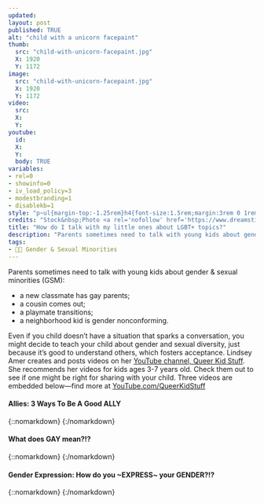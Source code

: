 ```yaml
---
updated:
layout: post
published: TRUE
alt: "child with a unicorn facepaint"
thumb:
  src: "child-with-unicorn-facepaint.jpg"
  X: 1920
  Y: 1172
image:
  src: "child-with-unicorn-facepaint.jpg"
  X: 1920
  Y: 1172
video:
  src:
  X:
  Y:
youtube:
  id:
  X:
  Y:
  body: TRUE
variables:
- rel=0
- showinfo=0
- iv_load_policy=3
- modestbranding=1
- disablekb=1
style: "p~ul{margin-top:-1.25rem}h4{font-size:1.5rem;margin:3rem 0 1rem;text-align:center}"
credits: "Stock&nbsp;Photo <a rel='nofollow' href='https://www.dreamstime.com/stock-photo-little-girl-unicorn-painted-face-closeup-picture-happy-her-image43537025' target='_blank'>&copy;</a>&nbsp;Bill&nbsp;Pell"
title: "How do I talk with my little ones about LGBT+ topics?"
description: "Parents sometimes need to talk with young kids about gender & sexual minorities (e.g., a classmate has gay parents, a cousin comes out, a playmate transitions)."
tags:
- 🏳️‍🌈 Gender & Sexual Minorities
---
```

<p>Parents sometimes need to talk with young kids about gender & sexual minorities (GSM):</p>
<ul>
	<li>a new classmate has gay parents;</li>
	<li>a cousin comes out;</li>
	<li>a playmate transitions;</li>
	<li>a neighborhood kid is gender nonconforming.</li>
</ul>
<p>Even if you child doesn’t have a situation that sparks a conversation, you might decide to teach your child about gender and sexual diversity, just because it’s good to understand others, which fosters acceptance. Lindsey Amer creates and posts videos on her <a rel="nofollow" href="https://www.youtube.com/QueerKidStuff">YouTube channel, Queer Kid Stuff</a>. She recommends her videos for kids ages 3-7 years old. Check them out to see if one might be right for sharing with your child. Three videos are embedded below&mdash;find more at <a rel="nofollow" href="https://www.youtube.com/QueerKidStuff">YouTube.com/QueerKidStuff</a></p>
<h4>Allies: 3 Ways To Be A Good ALLY</h4>
{::nomarkdown}
<amp-youtube data-videoid="RQKKJ7PppEs" layout="responsive" width="16" height="9" data-param-rel=0 data-param-showinfo=0 data-param-iv_load_policy=3 data-param-modestbranding=1 data-param-disablekb=1></amp-youtube>
{:/nomarkdown}
<h4>What does GAY mean?!?</h4>
{::nomarkdown}
<amp-youtube data-videoid="30T7k46WQ-0" layout="responsive" width="16" height="9" data-param-rel=0 data-param-showinfo=0 data-param-iv_load_policy=3 data-param-modestbranding=1 data-param-disablekb=1></amp-youtube>
{:/nomarkdown}
<h4>Gender&nbsp;Expression: How&nbsp;do&nbsp;you ~EXPRESS~ your&nbsp;GENDER?!?</h4>
{::nomarkdown}
<amp-youtube data-videoid="ZqN_G1j9jZc" layout="responsive" width="16" height="9" data-param-rel=0 data-param-showinfo=0 data-param-iv_load_policy=3 data-param-modestbranding=1 data-param-disablekb=1></amp-youtube>
{:/nomarkdown}